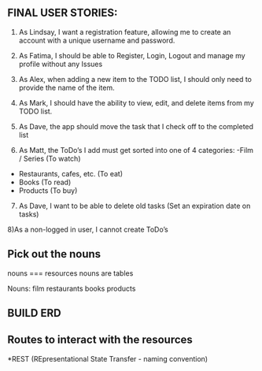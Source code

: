 ##  FINAL USER STORIES:

1) As Lindsay, I want a registration feature, allowing me to create an account with a unique username and password.

2) As Fatima, I should be able to Register,  Login, Logout and manage my profile without any Issues

3) As Alex, when adding a new item to the TODO list, I should only need to provide the name of the item.

4) As Mark, I should have the ability to view, edit, and delete items from my TODO list.

5) As Dave, the app should move the task that I check off to the completed list

6) As Matt, the ToDo’s I add must get sorted into one of 4 categories:
-Film / Series (To watch)
- Restaurants, cafes, etc. (To eat)
- Books (To read)
- Products (To buy)

7) As Dave, I want to be able to delete old tasks (Set an expiration date on tasks)

8)As a non-logged in user, I cannot create ToDo’s


## Pick out the nouns

nouns === resources
nouns are tables

Nouns:
film
restaurants
books
products

## BUILD ERD


## Routes to interact with the resources
*REST (REpresentational State Transfer - naming convention)
